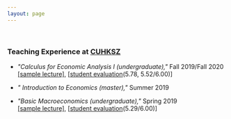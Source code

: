 ```yaml
---
layout: page
---
```

<br>

### Teaching Experience at [CUHKSZ](https://sme.cuhk.edu.cn/en)

* _"Calculus for Economic Analysis I (undergraduate),"_ Fall 2019/Fall 2020 <br>
  [[sample lecture]](), [[student evaluation]()(5.78, 5.52/6.00)]

* _" Introduction to Economics (master),"_ Summer 2019 <br>

* _"Basic Macroeconomics (undergraduate),"_ Spring 2019 <br>
  [[sample lecture]](), [[student evaluation]()(5.29/6.00)] 
